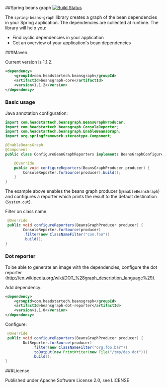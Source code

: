 ##Spring beans graph 
[![Build Status](https://travis-ci.org/headstar/beans-graph.svg?branch=master)](https://travis-ci.org/headstar/beans-graph)

The `spring-beans-graph` library creates a graph of the bean dependencies in your Spring application. The dependencies are collected at runtime. The library will help you:

* Find cyclic dependencies in your application
* Get an overview of your application's bean dependencies

###Maven

Current version is 1.1.2.

```xml
<dependency>
    <groupId>com.headstartech.beansgraph</groupId>
    <artifactId>beansgraph-core</artifactId>
    <version>1.1.2</version>
</dependency>
```

### Basic usage


Java annotation configuration:

```java
import com.headstartech.beansgraph.BeansGraphProducer;
import com.headstartech.beansgraph.ConsoleReporter;
import com.headstartech.beansgraph.EnableBeansGraph;
import org.springframework.stereotype.Component;

@EnableBeansGraph
@Component
public class ConfigureBeanGraphReporters implements BeansGraphConfigurer {

    @Override
    public void configureReporters(BeansGraphProducer producer) {
        ConsoleReporter.forSource(producer).build();
    }
}
```
The example above enables the beans graph producer (`@EnableBeansGraph`) and configures a reporter which prints the result to the default destination (`System.out`).

Filter on class name:
```java
 @Override
 public void configureReporters(BeansGraphProducer producer) {
        ConsoleReporter.forSource(producer)
        .filter(new ClassNameFilter("com.foo"))
        .build();
}
```
### Dot reporter

To be able to generate an image with the dependencies, configure the dot reporter (http://en.wikipedia.org/wiki/DOT_%28graph_description_language%29).

Add dependency:
```xml
<dependency>
    <groupId>com.headstartech.beansgraph</groupId>
    <artifactId>beansgraph-dot-reporter</artifactId>
    <version>1.1.0</version>
</dependency>
```

Configure:
```java
 @Override
 public void configureReporters(BeansGraphProducer producer) {
        DotReporter.forSource(producer)
            .filter(new ClassNameFilter("org.foo.bar"))
            .toOutput(new PrintWriter(new File("/tmp/dep.dot")))
            .build();
}
```

###License

Published under Apache Software License 2.0, see LICENSE
